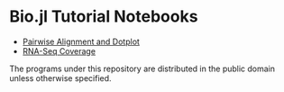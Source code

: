 # Bio.jl Tutorial Notebooks

* [Pairwise Alignment and Dotplot](https://nbviewer.jupyter.org/github/bicycle1885/BioTutorials/blob/master/Pairwise%20Alignment%20and%20Dotplot.ipynb)
* [RNA-Seq Coverage](https://nbviewer.jupyter.org/github/bicycle1885/BioTutorials/blob/master/RNA-Seq%20Coverage/RNA-Seq%20Coverage.ipynb)

The programs under this repository are distributed in the public domain unless
otherwise specified.

